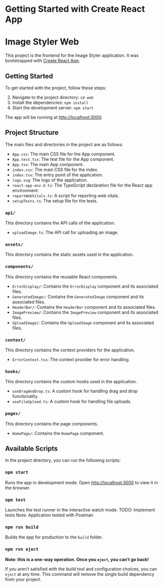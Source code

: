 # Getting Started with Create React App

# Image Styler Web

This project is the frontend for the Image Styler application. It was bootstrapped with [Create React App](https://github.com/facebook/create-react-app).

## Getting Started

To get started with the project, follow these steps:

2. Navigate to the project directory: `cd web`
3. Install the dependencies: `npm install`
4. Start the development server: `npm start`

The app will be running at [http://localhost:3000](http://localhost:3000).

## Project Structure

The main files and directories in the project are as follows:

- `App.css`: The main CSS file for the App component.
- `App.test.tsx`: The test file for the App component.
- `App.tsx`: The main App component.
- `index.css`: The main CSS file for the index.
- `index.tsx`: The entry point of the application.
- `logo.svg`: The logo of the application.
- `react-app-env.d.ts`: The TypeScript declaration file for the React app environment.
- `reportWebVitals.ts`: A script for reporting web vitals.
- `setupTests.ts`: The setup file for the tests.

### `api/`

This directory contains the API calls of the application.

- `uploadImage.ts`: The API call for uploading an image.

### `assets/`

This directory contains the static assets used in the application.

### `components/`

This directory contains the reusable React components.

- `ErrorDisplay/`: Contains the `ErrorDisplay` component and its associated files.
- `GeneratedImage/`: Contains the `GeneratedImage` component and its associated files.
- `HeaderBar/`: Contains the `HeaderBar` component and its associated files.
- `ImagePreview/`: Contains the `ImagePreview` component and its associated files.
- `UploadImage/`: Contains the `UploadImage` component and its associated files.

### `context/`

This directory contains the context providers for the application.

- `ErrorContext.tsx`: The context provider for error handling.

### `hooks/`

This directory contains the custom hooks used in the application.

- `useDragAndDrop.ts`: A custom hook for handling drag and drop functionality.
- `useFileUpload.ts`: A custom hook for handling file uploads.

### `pages/`

This directory contains the page components.

- `HomePage/`: Contains the `HomePage` component.

## Available Scripts

In the project directory, you can run the following scripts:

### `npm start`

Runs the app in development mode. Open [http://localhost:3000](http://localhost:3000) to view it in the browser.

### `npm test`

Launches the test runner in the interactive watch mode.
TODO: Implement tests
Note: Application tested with Postman

### `npm run build`

Builds the app for production to the `build` folder.

### `npm run eject`

**Note: this is a one-way operation. Once you `eject`, you can’t go back!**

If you aren’t satisfied with the build tool and configuration choices, you can `eject` at any time. This command will remove the single build dependency from your project.
